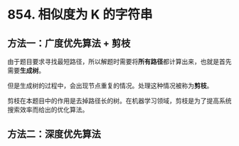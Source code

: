 # 854. 相似度为 K 的字符串

## 方法一：广度优先算法 + 剪枝

由于题目要求寻找最短路径，所以解题时需要将**所有路径**都计算出来，也就是首先需要**生成树**。

但是生成树的过程中，会出现节点重复的情况。处理这种情况被称为**剪枝**。

剪枝在本题目中的作用是去掉路径长的树。在机器学习领域，剪枝是为了提高系统搜索效率而给出的优化算法。

## 方法二：深度优先算法